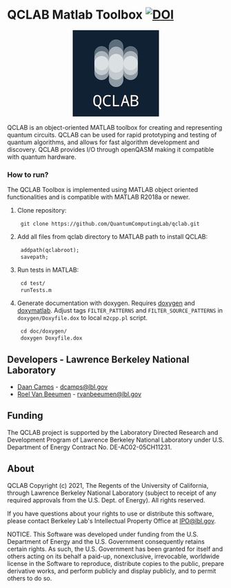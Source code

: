 # QCLAB Matlab Toolbox [![DOI](https://zenodo.org/badge/DOI/10.5281/zenodo.5160555.svg)](https://doi.org/10.5281/zenodo.5160555)

<p align="center"><img src="doc/doxygen/QCLAB.png?raw=true" /></p>

QCLAB is an object-oriented MATLAB toolbox for creating and representing
quantum circuits. QCLAB can be used for rapid prototyping and testing of
quantum algorithms, and allows for fast algorithm development and discovery.
QCLAB provides I/O through openQASM making it compatible with quantum hardware.

### How to run? ###

The QCLAB Toolbox is implemented using MATLAB object oriented functionalities
and is compatible with MATLAB R2018a or newer.

1. Clone repository:

        git clone https://github.com/QuantumComputingLab/qclab.git

2. Add all files from qclab directory to MATLAB path to install QCLAB:

		addpath(qclabroot);
		savepath;

3. Run tests in MATLAB:
		
		cd test/
		runTests.m
 
4. Generate documentation with doxygen. Requires [doxygen](https://www.doxygen.nl/index.html) and [doxymatlab](https://github.com/simgunz/doxymatlab). Adjust tags `FILTER_PATTERNS` and `FILTER_SOURCE_PATTERNS`  in `doxygen/Doxyfile.dox` to local `m2cpp.pl` script.
	
		cd doc/doxygen/
		doxygen Doxyfile.dox

## Developers - Lawrence Berkeley National Laboratory
- [Daan Camps](http://campsd.github.io/) - dcamps@lbl.gov
- [Roel Van Beeumen](http://www.roelvanbeeumen.be/) - rvanbeeumen@lbl.gov


## Funding
The QCLAB project is supported by the Laboratory Directed Research and
Development Program of Lawrence Berkeley National Laboratory under U.S.
Department of Energy Contract No. DE-AC02-05CH11231.


## About
QCLAB Copyright (c) 2021, The Regents of the University of California,
through Lawrence Berkeley National Laboratory (subject to receipt of
any required approvals from the U.S. Dept. of Energy). All rights reserved.

If you have questions about your rights to use or distribute this software,
please contact Berkeley Lab's Intellectual Property Office at
IPO@lbl.gov.

NOTICE.  This Software was developed under funding from the U.S. Department
of Energy and the U.S. Government consequently retains certain rights. As
such, the U.S. Government has been granted for itself and others acting on
its behalf a paid-up, nonexclusive, irrevocable, worldwide license in the
Software to reproduce, distribute copies to the public, prepare derivative
works, and perform publicly and display publicly, and to permit others to do so.
